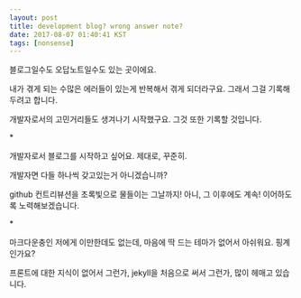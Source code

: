 ```yaml
---
layout: post
title: development blog? wrong answer note?
date: 2017-08-07 01:40:41 KST
tags: [nonsense]
---
```


블로그일수도 오답노트일수도 있는 곳이에요.

내가 겪게 되는 수많은 에러들이 있는게 반복해서 겪게 되더라구요. 그래서 그걸 기록해두려고 합니다.

개발자로서의 고민거리들도 생겨나기 시작했구요. 그것 또한 기록할 것입니다.

\*

개발자로서 블로그를 시작하고 싶어요. 제대로, 꾸준히.

개발자면 다들 하나씩 갖고있는거 아니겠습니까?

github 컨트리뷰션을 초록빛으로 물들이는 그날까지! 아니, 그 이후에도 계속!  이어하도록 노력해보겠습니다.


\*

마크다운충인 저에게 이만한데도 없는데, 마음에 딱 드는 테마가 없어서 아쉬워요.
핑계인가요?

프론트에 대한 지식이 없어서 그런가, jekyll을 처음으로 써서 그런가, 많이 헤매고 있습니다.
